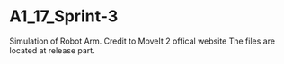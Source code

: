 # A1_17_Sprint-3
Simulation of Robot Arm. Credit to MoveIt 2 offical website
The files are located at release part.
